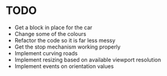 # TODO

* Get a block in place for the car
* Change some of the colours
* Refactor the code so it is far less messy
* Get the stop mechanism working properly
* Implement curving roads
* Implement resizing based on available viewport resolution
* Implement events on orientation values

